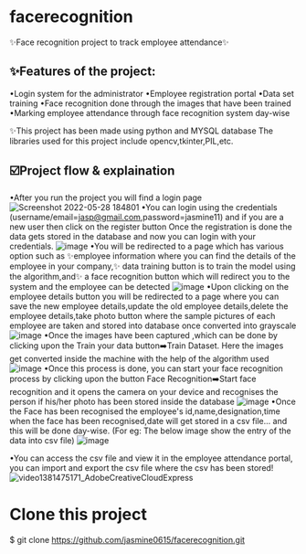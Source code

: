 # facerecognition
✨Face recognition project to track employee attendance✨


✨Features of the project:
----------------------------------
•Login system for the administrator
•Employee registration portal
•Data set training 
•Face recognition done through the images that have been trained
•Marking employee attendance through face recognition system day-wise

✨This project has been made using python and MYSQL database
The libraries used for this project include opencv,tkinter,PIL,etc.

☑️Project flow & explaination
-----------------------------
•After you run the project you will find a login page 
![Screenshot 2022-05-28 184801](https://user-images.githubusercontent.com/101412448/170827304-aa1edf2d-4284-4fba-adfe-fce48dafe6af.png)
•You can login using the credentials (username/email=jasp@gmail.com,password=jasmine11) and if you are a new user then click on the register button
Once the registration is done the data gets stored in the database and now you can login with your credentials.
![image](https://user-images.githubusercontent.com/101412448/170827375-d93b5d90-df60-4ff4-af5b-156a910dbbb0.png)
•You will be redirected to a page which has various option such as ✨employee information where you can find the details of the employee in your company,✨ data training button is to train the model using the algorithm,and✨  a face recognition button which will redirect you to the system and the employee can be detected
![image](https://user-images.githubusercontent.com/101412448/170827416-7bedf915-4374-4f83-a728-8d0a90c1faee.png)
•Upon clicking on the employee details button you will be redirected to a page where you can save the new employee details,update the old employee details,delete the employee details,take photo button where the sample pictures of each employee are taken and stored into database once converted into grayscale
![image](https://user-images.githubusercontent.com/101412448/170827563-37fbfac6-70db-44dd-9c05-59a2049dab1d.png)
•Once the images have been captured ,which can be done by clicking upon the Train your data button➡️Train Dataset. Here the images get converted inside the machine with the help of the algorithm used
![image](https://user-images.githubusercontent.com/101412448/170827776-f1202124-4d37-42d1-a7a6-c5e78c28fc74.png)
•Once this process is done, you can start your face recognition process by clicking upon the button Face Recognition➡️Start face recognition and it opens the camera on your device and recognises the person if his/her photo has been stored inside the database 
![image](https://user-images.githubusercontent.com/101412448/170828076-7bfc7d48-79e7-4055-bfd0-5713227b0aef.png)
•Once the Face has been recognised the employee's id,name,designation,time when the face has been recognised,date will get stored in a csv file... and this will be done day-wise. (For eg: The below image show the entry of the data into csv file)
![image](https://user-images.githubusercontent.com/101412448/170828276-83b29aaa-4d15-41c0-b2be-49750cf7efb7.png)         

•You can access the csv file and view it in the employee attendance portal, you can import and export the csv file where the csv has been stored!
![video1381475171_AdobeCreativeCloudExpress](https://user-images.githubusercontent.com/101412448/170828730-4b3aad58-2a69-4b51-82ee-416fe25e857a.gif)



# Clone this project
$ git clone https://github.com/jasmine0615/facerecognition.git

